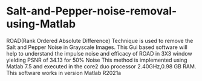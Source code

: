 # Salt-and-Pepper-noise-removal-using-Matlab
ROAD(Rank Ordered Absolute Difference) Technique is used to remove the Salt and Pepper Noise in Grayscale Images. This Gui based software will help to understand the impulse noise and efficacy of ROAD in 3X3 window yielding PSNR of 34.13 for 50% Noise 
This method is implemented using Matlab 7.5 and executed in the core2 duo processor 2.40GHz,0.98 GB RAM. This software works in version Matlab R2021a
